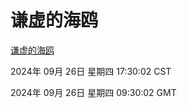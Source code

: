 # 谦虚的海鸥
[谦虚的海鸥](http://219.139.198.207:56308/qxdho/course/base/hotlink/index.php)

2024年 09月 26日 星期四 17:30:02 CST

2024年 09月 26日 星期四 09:30:02 GMT
